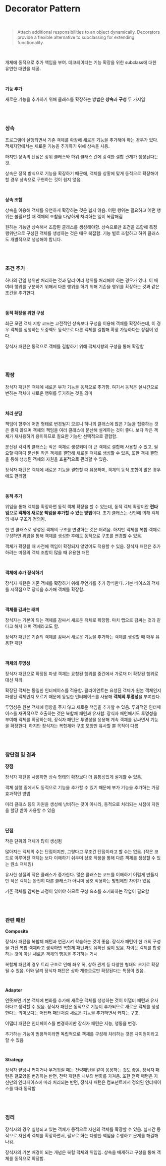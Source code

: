 # Decorator Pattern

<br/>

> Attach additional responsibilities to an object dynamically. Decorators provide a flexible alternative to subclassing for extending functionality.
> 

<br/>

개체에 동적으로 추가 책임을 부여. 데코레이터는 기능 확장을 위한 subclass에 대한 유연한 대안을 제공.

<br/>

**기능 추가**

새로운 기능을 추가하기 위해 클래스를 확장하는 방법은 **상속**과 **구성** 두 가지임

<br/><br/>

### 상속

프로그램이 실행되면서 기존 객체를 확장해 새로운 기능을 추가해야 하는 경우가 있다. 객체지향에서는 새로운 기능을 추가하기 위해 상속을 사용.

하지만 상속의 단점은 상위 클래스와 하위 클래스 간에 강력한 결합 관계가 생성된다는 것.

상속은 정적 방식으로 기능을 확장하기 때문에, 객체를 상황에 맞게 동적으로 확장해야 할 경우 상속으로 구현하는 것이 쉽지 않음.

<br/>

**상속 조합**

상속을 이용해 객체를 유연하게 확장하는 것은 쉽지 않음. 어떤 행위는 필요하고 어떤 행위는 불필요할 때 객체의 조합을 다양하게 처리하는 일이 복잡해짐

원하는 기능만 상속해서 조합된 클래스를 생성해야함. 상속으로만 조건을 조합해 특정 행위만으로 구성된 객체를 생성하는 것은 매우 복잡함. 기능 별로 조합하고 하위 클래스도 개별적으로 생성해야 합니다.

<br/><br/>

### 조건 추가

하나의 간일 행위만 처리하는 것과 달리 여러 행위를 처리해야 하는 경우가 있다. 이 때 여러 행위를 구분하기 위해서 다른 행위를 하기 위해 기존을 행위를 확장하는 것과 같은 조건을 추가한다.

<br/>

**동적 확장을 위한 구성**

최근 모던 객체 지향 코드는 고전적인 상속보다 구성을 이용해 객체를 확장하는데, 이 경우 객체를 싱행하는 도중엑도 동적으로 다른 객체를 결합해 확장 가능하다는 장점이 있다.

장식자 패턴은 동적으로 객체를 결합하기 위해 객체지향의 구성을 통해 확장함

<br/><br/>

### 확장

장식자 패턴은 객체에 새로운 부가 기능을 동적으로 추가함. 여기서 동적은 실시간으로 변하는 객체에 새로운 행위를 투가하는 것을 의미

<br/>

**처리 분담**

책임이 향후에 어떤 형태로 변경될지 모르니 하나의 클래스에 많은 기능을 집중하는 것은 좋지 않으며 객체의 책임을 여러 클래스에 분산해 설계하는 것이 좋다. 보다 작은 객체가 재사용하기 용이하므로 칠요한 기능만 선택적으로 결합함. 

분산된 각각의 클래스는 작은 객체로 생성되며 더 큰 객체로 결합해 사용할 수 있고, 필요할 때마다 분산된 작은 객체를 결합해 새로운 객체로 생성할 수 있음, 또한 객체 결합을 통해 생성된 객체의 자원을 효율적으로 관리할 수 있음. 

장식자 패턴은 객체에 새로운 기능을 결합할 때 유용하며, 객체의 동적 조합이 많은 경우에도 편리함

<br/>

**동적 추가**

위임을 통해 객체를 확장하면 동적 객체 확장을 할 수 있는데, 동적 객체 확장이란 **런타임으로 객체에 새로운 책임을 추가할 수 있는 방법**이다. 초기 클래스는 선언에 의해 객체의 내부 구조가 정의됨. 

한 번 클래스로 생성된 객체의 구조를 변경하는 것은 어려움. 하지만 객체를 복합 객체로 구성하면 위임을 통해 객체를 생성한 후에도 동적으로 구조를 변경할 수 있음. 

객체가 확장될 때 사전에 책임이 확정되지 않았어도 적용할 수 있음. 장식자 패턴은 추가하려는 미정의 객체 조합이 많을 때 유용한 패턴

<br/>

**객체에 추가 장식하기**

장식자 패턴은 기존 객체를 확장하기 위해 무언가를 추가 장식한다. 기본 베이스의 객체를 시작점으로 장식을 추가해 객체를 확장함.

<br/>

**객체를 감싸는 래퍼**

장식자는 기본이 되는 객체를 감싸서 새로운 객체로 확장함. 마치 랩으로 감싸는 것과 같다고 해서 래퍼 객체라고도 함. 

장식자 패턴은 기존의 객체를 감싸서 새로운 기능을 추가하는 객체를 생성할 때 매우 유용한 패턴

<br/>

**객체의 투명성**

장식자 패턴으로 확장된 파생 객체는 요청된 행위를 중간에서 가로채 더 확장된 행위로 대신 처리.

확장된 객체는 동일한 인터페이스를 적용함. 클라이언트는 요청된 객체가 원본 객체인지 파생된 객체인지 모르기 때문에 동일한 인터페이스를 사용해 **객체의 투명성**을 부여한다.

투명성은 원본 객체에 영향을 주지 않고 새로운 책임을 추가할 수 있음. 투과적인 인터페이스를 재귀적으로 호출하는 것은 복합체 패턴과 유사함. 장식자 패턴에서도 투명성을 부여해 객체를 확장하는데, 장식자 패턴은 투명성을 응용해 계속 객체를 감싸면서 기능을 확장한다. 하지만 장식자는 복합체와 구조 모양만 유사할 뿐 목적이 다름 

<br/><br/>

### 장단점 및 결과

**장점**

장식자 패턴을 사용하면 상속 형태의 확장보다 더 융통성있게 설계할 수 있음. 

객체 실행 중에서도 동적으로 기능을 추가할 수 있기 때문에 부가 기능을 추가하는 가장 효과적인 방법

미리 클래스 등의 자원을 생성해 낭비하는 것이 아니라, 동적으로 처리되는 시점에 자원을 할당 받아 사용할 수 있음

<br/>

**단점**

작은 단위의 객체가 많이 생성됨

많아지는 객체의 수는 단점이지만, 그렇다고 무조건 단점이라고 할 수는 없음. (작은 코드로 이루어진 객체는 보다 이해하기 쉬우며 상호 작용을 통해 다른 객체를 생성할 수 있는 원소 객체임)

유사한 성질의 작은 클래스가 증가한다. 많은 클래스는 코드를 이해하기 어렵게 만들지만 작은 객체는 완전히 다른 클래스가 아니며 상호 작용하는 방법에만 차이가 있음.

기존 객체를 감싸는 과정이 있어야 하므로 구성 요소를 초기화하는 작업이 필요함

<br/><br/>

### 관련 패턴

**Composite** 

장식자 패턴을 복합체 패턴과 연관시켜 학습하는 것이 좋음. 장식자 패턴이 한 개의 구성을 가진 복합 객체라고 생각하면 복합체 패턴과도 유하산 점이 있음. 차이는 객체를 합성하는 것이 아닌 새로운 객체의 행동을 추가하는 거시

복합체 패턴의 경우 트리 구조로 인해 좌우 폭, 상하 관계 등 다양한 형태의 크기로 확장될 수 있음. 이와 달리 장식자 패턴은 상하 계층으로만 확장된다는 특징이 있음.

<br/>

**Adapter**

언뜻보면 기본 객체에 변화를 추가해 새로운 객체를 생성하는 것이 어댑터 패턴과 유사하다고 생각할 수 있음. 장식자 패턴은 동적으로 기능이 추가되므로 새로운 객체를 생성한다는 의미보다는 어댑터 패턴처럼 새로운 기능을 추가하면서 커지는 구조. 

어댑터 패턴은 인터페이스를 변경하지만 장식자 패턴은 지능, 행동을 변경.

추가하는 기능이 범용적이라면 독립적으로 객체를 구성해 처리하는 것은 차이점이라고 할 수 있음

<br/>

**Strategy** 

장식자 퍝넝니 커지거나 무거워질 때는 전략패턴을 같이 응용하는 것도 좋음. 장식자 패턴은 겉모양을 변경하는 반면, 전략 패턴은 내부의 변화를 가져옴. 또한 전략 패턴은 자신만의 인터페이스에 따라 처리되는 반면, 장식자 패턴은 컴포넌트에서 정의된 인터페이스를 따라 동작함

<br/><br/>

### 정리

장식자의 경우 실행되고 있는 객체가 동적으로 자신의 객체를 확장할 수 있음. 실시간 동작으로 자신의 객체를 확장하면서, 필요로 하는 다양한 책임을 수행하고 문제를 해결해 나감. 

장식자의 기본 배경이 되는 개념은 복합 객체와 위임임. 상속을 배제하고 구성을 통해 객체를 동적으로 확장함.